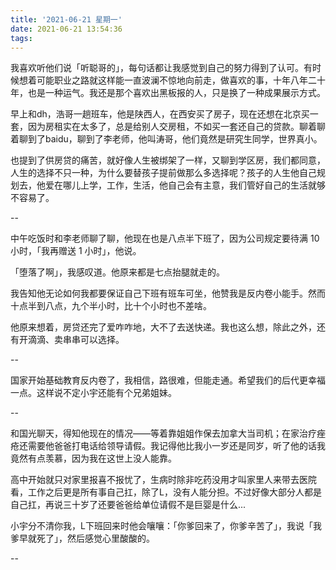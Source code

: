 ```yaml
---
title: '2021-06-21 星期一'
date: 2021-06-21 13:54:36
tags:
---
```


我喜欢听他们说「听聪哥的」，每句话都让我感觉到自己的努力得到了认可。有时候想着可能职业之路就这样能一直波澜不惊地向前走，做喜欢的事，十年八年二十年，也是一种运气。我还是那个喜欢出黑板报的人，只是换了一种成果展示方式。

早上和dh，浩哥一趟班车，他是陕西人，在西安买了房子，现在还想在北京买一套，因为房租实在太多了，总是给别人交房租，不如买一套还自己的贷款。聊着聊着聊到了baidu，聊到了李老师，他叫涛哥，他们竟然是研究生同学，世界真小。

也提到了供房贷的痛苦，就好像人生被绑架了一样，又聊到学区房，我们都同意，人生的选择不只一种，为什么要替孩子提前做那么多选择呢？孩子的人生他自己规划去，他爱在哪儿上学，工作，生活，他自己会有主意，我们管好自己的生活就够不容易了。

--

中午吃饭时和李老师聊了聊，他现在也是八点半下班了，因为公司规定要待满 10 小时，「我再赠送 1 小时」，他说。

「堕落了啊」，我感叹道。他原来都是七点抬腿就走的。

我告知他无论如何我都要保证自己下班有班车可坐，他赞我是反内卷小能手。然而十点半到八点，九个半小时，比十个小时也不差啥。

他原来想着，房贷还完了爱咋咋地，大不了去送快递。我也这么想，除此之外，还有开滴滴、卖串串可以选择。

--

国家开始基础教育反内卷了，我相信，路很难，但能走通。希望我们的后代更幸福一点。这样说不定小宇还能有个兄弟姐妹。

--

和国光聊天，得知他现在的情况——等着靠姐姐作保去加拿大当司机；在家治疗痤疮还需要他爸爸打电话给领导请假。我记得他比我小一岁还是同岁，听了他的话我竟然有点羡慕，因为我在这世上没人能靠。

高中开始就只对家里报喜不报忧了，生病时除非吃药没用才叫家里人来带去医院看，工作之后更是所有事自己扛，除了L，没有人能分担。不过好像大部分人都是自己扛，再说三十岁了还要爸爸给单位请假不是巨婴是什么...

小宇分不清你我，L下班回来时他会嚷嚷：「你爹回来了，你爹辛苦了」，我说「我爹早就死了」，然后感觉心里酸酸的。

--

